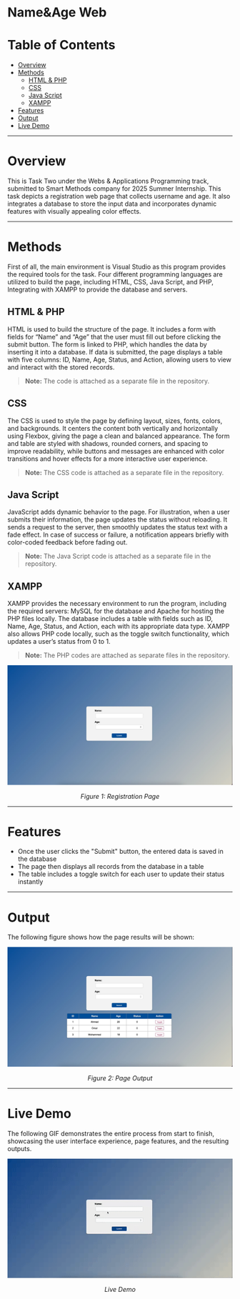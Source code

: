 # Name&Age Web 
# Table of Contents

- [Overview](#overview)
- [Methods](#methods)
  - [HTML & PHP](#html--php)
  - [CSS](#css)
  - [Java Script](#java-script)
  - [XAMPP](#xampp)
- [Features](#features)
- [Output](#output)
- [Live Demo](#live-demo)

---

# Overview

This is Task Two under the Webs & Applications Programming track,
submitted to Smart Methods company for 2025 Summer Internship. This task
depicts a registration web page that collects username and age. It also
integrates a database to store the input data and incorporates dynamic
features with visually appealing color effects.

---

# Methods

First of all, the main environment is Visual Studio as this program
provides the required tools for the task. Four different programming
languages are utilized to build the page, including HTML, CSS, Java
Script, and PHP, Integrating with XAMPP to provide the database and
servers.

## HTML & PHP

HTML is used to build the structure of the page. It includes a form
with fields for “Name” and “Age” that the user must fill out before
clicking the submit button. The form is linked to PHP, which handles
the data by inserting it into a database. If data is submitted, the
page displays a table with five columns: ID, Name, Age, Status, and
Action, allowing users to view and interact with the stored records.

> **Note:** The code is attached as a separate file in the repository.

## CSS

The CSS is used to style the page by defining layout, sizes, fonts,
colors, and backgrounds. It centers the content both vertically and
horizontally using Flexbox, giving the page a clean and balanced
appearance. The form and table are styled with shadows, rounded
corners, and spacing to improve readability, while buttons and
messages are enhanced with color transitions and hover effects for a
more interactive user experience.

> **Note:** The CSS code is attached as a separate file in the repository.

## Java Script

JavaScript adds dynamic behavior to the page. For illustration, when a
user submits their information, the page updates the status without
reloading. It sends a request to the server, then smoothly updates the
status text with a fade effect. In case of success or failure, a
notification appears briefly with color-coded feedback before fading
out.

> **Note:** The Java Script code is attached as a separate file in the
repository.

## XAMPP

XAMPP provides the necessary environment to run the program, including
the required servers: MySQL for the database and Apache for hosting
the PHP files locally. The database includes a table with fields such
as ID, Name, Age, Status, and Action, each with its appropriate data
type. XAMPP also allows PHP code locally, such as the toggle switch
functionality, which updates a user’s status from 0 to 1.

> **Note:** The PHP codes are attached as separate files in the repository.

<p align="center">
  <img src="Registeration Page .jpg" alt="Registration Page" />
</p>
<p align="center"><i>Figure 1: Registration Page</i></p>

---

# Features

- Once the user clicks the "Submit" button, the entered data is saved
  in the database
- The page then displays all records from the database in a table
- The table includes a toggle switch for each user to update their
  status instantly

---

# Output

The following figure shows how the page results will be shown:

<p align="center">
  <img src="Output .jpg" alt="Page Output" />
</p>
<p align="center"><i>Figure 2: Page Output</i></p>

---

# Live Demo

The following GIF demonstrates the entire process from start to finish,
showcasing the user interface experience, page features, and the
resulting outputs.

<p align="center">
  <img src="Live Demo.gif" alt="Live Demo" />
</p>
<p align="center"><i>Live Demo</i></p>

